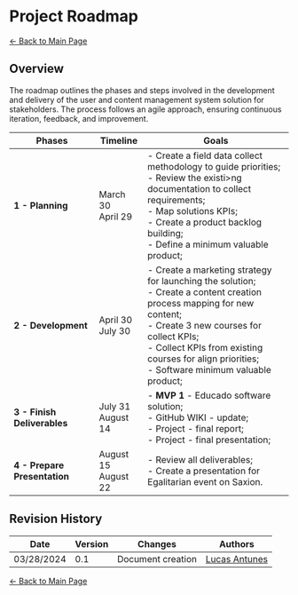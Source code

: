 # Project Roadmap

[← Back to Main Page](../../index.md)

## Overview

The roadmap outlines the phases and steps involved in the development and delivery of the user and content management system solution for stakeholders. The process follows an agile approach, ensuring continuous iteration, feedback, and improvement.

| **Phases**                                          | **Timeline** | **Goals**                                                                                                                                                                                                                                                                                                                            |
| -------------------------------------------------------- | ------------------ | ------------------------------------------------------------------------------------------------------------------------------------------------------------------------------------------------------------------------------------------------------------------------------------------------------------------------------------------ |
| **1 - Planning**   |  March 30 <br> April 29 | - Create a field data collect methodology to guide priorities; <br> - Review the existi>ng documentation to collect requirements; <br> - Map solutions KPIs; <br> - Create a product backlog building; <br> - Define a minimum valuable product; |
| **2 - Development**               | April 30 <br> July 30 | - Create a marketing strategy for launching the solution; <br> - Create a content creation process mapping for new content; <br> - Create 3 new courses for collect KPIs; <br> - Collect KPIs from existing courses for align priorities; <br> - Software minimum valuable product; |
| **3 - Finish Deliverables**           | July 31 <br> August 14 | - **MVP 1** - Educado software solution; <br> - GitHub WIKI - update; <br> - Project - final report; <br> - Project - final presentation;   |
| **4 - Prepare Presentation**           | August 15 <br> August 22 | - Review all deliverables; <br> - Create a presentation for Egalitarian event on Saxion.      |

## Revision History

| Date       | Version | Changes                           | Authors |
| ---------- | ------- | --------------------------------- | ------- |
| 03/28/2024 | 0.1     | Document creation                 |  [Lucas Antunes](https://github.com/LucasGSAntunes)        |

[← Back to Main Page](../../index.md)
